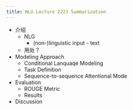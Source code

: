 ```yaml
---
title: NLU Lecture 2223 Summarization
---
```


- 介绍
	- NLG
		- (non-)linguistic input - text
	- 用处？
- Modeling Approach
	- Conditional Lanquaqe Modeling
	- Task Definition
	- Sequence-to-sequence Attentional Mode
- Evaluation
	- ROUGE Metric
	- Results
- Discussion